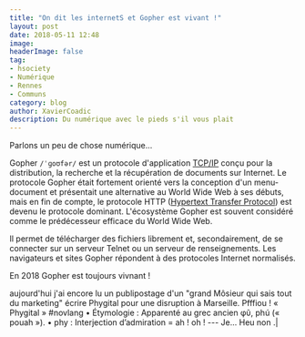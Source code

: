 ```yaml
---
title: "On dit les internetS et Gopher est vivant !"
layout: post
date: 2018-05-11 12:48
image: 
headerImage: false
tag:
- hsociety
- Numérique
- Rennes
- Communs
category: blog
author: XavierCoadic
description: Du numérique avec le pieds s'il vous plait
---
```


Parlons un peu de chose numérique...

Gopher `/ˈɡoʊfər/` est un protocole d'application [TCP/IP](https://fr.wikipedia.org/wiki/Suite_des_protocoles_Internet) conçu pour la distribution, la recherche et la récupération de documents sur Internet. Le protocole Gopher était fortement orienté vers la conception d'un menu-document et présentait une alternative au World Wide Web à ses débuts, mais en fin de compte, le protocole HTTP ([Hypertext Transfer Protocol](https://fr.wikipedia.org/wiki/Hypertext_Transfer_Protocol)) est devenu le protocole dominant. L'écosystème Gopher est souvent considéré comme le prédécesseur efficace du World Wide Web.

Il permet de télécharger des fichiers librement et, secondairement, de se connecter sur un serveur Telnet ou un serveur de renseignements. Les navigateurs et sites Gopher répondent à des protocoles Internet normalisés.

<span class="evidence">En 2018 Gopher est toujours vivnant !</span>

<div class="spoiler"><p>aujourd'hui j'ai encore lu un publipostage d'un "grand Môsieur qui sais tout du marketing" écrire Phygital pour une disruption à Marseille. Pfffiou ! « Phygital » #novlang • Étymologie : Apparenté au grec ancien φῦ, phú (« pouah »). • phy : Interjection d’admiration = ah ! oh ! --- Je... Heu non .|</p></div>

